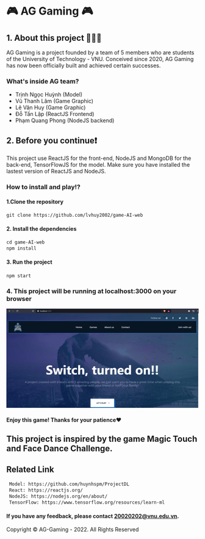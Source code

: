 # 🎮 AG Gaming 🎮

## 1. About this project 🚀🚀🚀

AG Gaming is a project founded by a team of 5 members who are students of the University of Technology - VNU. Conceived since 2020, AG Gaming has now been officially built and achieved certain successes.

### What's inside AG team?

- Trịnh Ngọc Huỳnh (Model)
- Vũ Thanh Lâm (Game Graphic)
- Lê Văn Huy (Game Graphic)
- Đỗ Tấn Lập (ReactJS Frontend)
- Phạm Quang Phong (NodeJS backend)

## 2. Before you continue❗

This project use ReactJS for the front-end, NodeJS and MongoDB for the back-end, TensorFlowJS for the model.
Make sure you have installed the lastest version of ReactJS and NodeJS.

### How to install and play⁉️

#### 1.Clone the repository

    git clone https://github.com/lvhuy2002/game-AI-web

#### 2. Install the dependencies

    cd game-AI-web
    npm install

#### 3. Run the project

    npm start

### 4. This project will be running at localhost:3000 on your browser

![alt text](view.png)

#### Enjoy this game! Thanks for your patience❤️

## This project is inspired by the game Magic Touch and Face Dance Challenge.
## Related Link
     Model: https://github.com/huynhspm/ProjectDL
     React: https://reactjs.org/
     NodeJS: https://nodejs.org/en/about/
     TensorFlow: https://www.tensorflow.org/resources/learn-ml
#### If you have any feedback, please contact 20020202@vnu.edu.vn.

Copyright © AG-Gaming - 2022. All Rights Reserved

